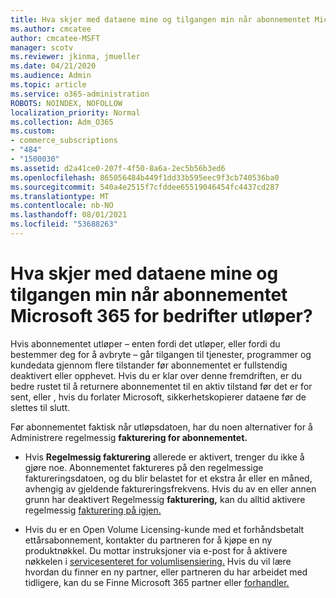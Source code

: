 ```yaml
---
title: Hva skjer med dataene mine og tilgangen min når abonnementet Microsoft 365 for bedrifter utløper?
ms.author: cmcatee
author: cmcatee-MSFT
manager: scotv
ms.reviewer: jkinma, jmueller
ms.date: 04/21/2020
ms.audience: Admin
ms.topic: article
ms.service: o365-administration
ROBOTS: NOINDEX, NOFOLLOW
localization_priority: Normal
ms.collection: Adm_O365
ms.custom:
- commerce_subscriptions
- "484"
- "1500030"
ms.assetid: d2a41ce0-207f-4f50-8a6a-2ec5b56b3ed6
ms.openlocfilehash: 865056484b449f1dd33b595eec9f3cb740536ba0
ms.sourcegitcommit: 540a4e2515f7cfddee65519046454fc4437cd287
ms.translationtype: MT
ms.contentlocale: nb-NO
ms.lasthandoff: 08/01/2021
ms.locfileid: "53688263"
---
```

# <a name="what-happens-to-my-data-and-access-when-my-microsoft-365-for-business-subscription-ends"></a>Hva skjer med dataene mine og tilgangen min når abonnementet Microsoft 365 for bedrifter utløper?

Hvis abonnementet utløper – enten fordi det utløper, eller fordi du bestemmer deg for å avbryte – går tilgangen  til tjenester, programmer og kundedata gjennom flere tilstander før abonnementet er fullstendig deaktivert eller opphevet. Hvis du er klar over denne fremdriften, er du bedre rustet til å returnere abonnementet til en aktiv tilstand før det er for sent, eller , hvis du forlater Microsoft, sikkerhetskopierer dataene før de slettes til slutt.
  
Før abonnementet faktisk når utløpsdatoen, har du noen alternativer for å Administrere regelmessig **fakturering for abonnementet.**
  
- Hvis **Regelmessig fakturering** allerede er aktivert, trenger du ikke å gjøre noe. Abonnementet faktureres på  den regelmessige faktureringsdatoen, og du blir belastet for et ekstra år eller en måned, avhengig av gjeldende faktureringsfrekvens. Hvis du av en eller annen grunn har deaktivert Regelmessig **fakturering,** kan du alltid aktivere regelmessig [fakturering på igjen.](https://docs.microsoft.com/microsoft-365/commerce/subscriptions/renew-your-subscription#turn-recurring-billing-off-or-on)

- Hvis du er en Open Volume Licensing-kunde med et forhåndsbetalt ettårsabonnement, kontakter du partneren for å kjøpe en ny produktnøkkel. Du mottar instruksjoner via e-post for å aktivere nøkkelen i [servicesenteret for volumlisensiering.](https://go.microsoft.com/fwlink/p/?LinkID=282016) Hvis du vil lære hvordan du finner en ny partner, eller partneren du har arbeidet med tidligere, kan du se Finne Microsoft 365 partner eller [forhandler.](https://docs.microsoft.com/microsoft-365/admin/manage/find-your-partner-or-reseller)